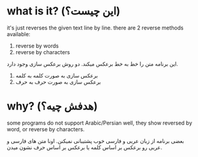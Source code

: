 # what is it? (این چیست؟)
it's just reverses the given text line by line.
there are 2 reverse methods available: 
1. reverse by words
2. reverse by characters

این برنامه متن را خط به خط برعکس میکند.
دو روش برعکس سازی وجود دارد.
1. برعکس سازی به صورت کلمه به کلمه
2. برعکس سازی به صورت حرف به حرف

# why? (هدفش چیه؟)
some programs do not support Arabic/Persian well, they show reversed by word, or reverse by characters.

بعضی برنامه از زبان عربی و فارسی خوب پشتیبانی نمیکنن. اونا متن های فارسی و عربی رو برعکس بر اساس کلمه یا برعکس بر اساس حرف نشون میدن.